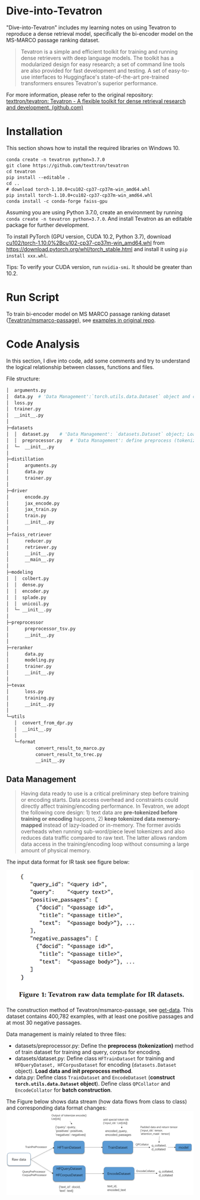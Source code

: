 # Dive-into-Tevatron

"Dive-into-Tevatron" includes my learning notes on using Tevatron to reproduce a dense retrieval model, specifically the bi-encoder model on the MS-MARCO passage ranking dataset.


>
> Tevatron is a simple and efficient toolkit for training and running dense retrievers with deep language models. The toolkit has a modularized design for easy research; a set of command line tools are also provided for fast development and testing. A set of easy-to-use interfaces to Huggingface's state-of-the-art pre-trained transformers ensures Tevatron's superior performance.

For more information, please refer to the original repository: [texttron/tevatron: Tevatron - A flexible toolkit for dense retrieval research and development. (github.com)](https://github.com/texttron/tevatron)

# Installation

This section shows how to install the required libraries on Windows 10.

```
conda create -n tevatron python=3.7.0
git clone https://github.com/texttron/tevatron
cd tevatron
pip install --editable .
cd ..
# download torch-1.10.0+cu102-cp37-cp37m-win_amd64.whl
pip install torch-1.10.0+cu102-cp37-cp37m-win_amd64.whl
conda install -c conda-forge faiss-gpu
```

Assuming you are using Python 3.7.0, create an environment by running `conda create -n tevatron python=3.7.0`. And install Tevatron as an editable package for further development.

To install PyTorch (GPU version, CUDA 10.2, Python 3.7), download [cu102/torch-1.10.0%2Bcu102-cp37-cp37m-win_amd64.whl](https://download.pytorch.org/whl/cu102/torch-1.10.0%2Bcu102-cp37-cp37m-win_amd64.whl) from https://download.pytorch.org/whl/torch_stable.html and install it using `pip install xxx.whl`.

Tips: To verify your CUDA version, run `nvidia-smi`. It should be greater than 10.2.

# Run Script

To train bi-encoder model on MS MARCO passage ranking dataset ([Tevatron/msmarco-passage](https://huggingface.co/datasets/Tevatron/msmarco-passage)), see [examples in original repo](https://github.com/texttron/tevatron/blob/main/examples/example_msmarco.md).

# Code Analysis

In this section, I dive into code, add some comments and try to understand the logical relationship between classes, functions and files.

File structure:

```bash
│  arguments.py
│  data.py	# 'Data Management':`torch.utils.data.Dataset` object and collator for batch construction
│  loss.py
│  trainer.py
│  __init__.py
│
├─datasets
│  │  dataset.py	# 'Data Management': `datasets.Dataset` object; Load data and init preprocess method 
│  │  preprocessor.py	# 'Data Management': define preprocess (tokenization)
│  └─  __init__.py
│
├─distillation
│      arguments.py
│      data.py
│      trainer.py
│
├─driver
│      encode.py
│      jax_encode.py
│      jax_train.py
│      train.py
│      __init__.py
│
├─faiss_retriever
│      reducer.py
│      retriever.py
│      __init__.py
│      __main__.py
│
├─modeling
│  │  colbert.py
│  │  dense.py
│  │  encoder.py
│  │  splade.py
│  │  unicoil.py
│  └─ __init__.py
│
├─preprocessor
│      preprocessor_tsv.py
│      __init__.py
│
├─reranker
│      data.py
│      modeling.py
│      trainer.py
│      __init__.py
│
├─tevax
│      loss.py
│      training.py
│      __init__.py
│
└─utils
   │  convert_from_dpr.py
   │  __init__.py
   │
   └─format
           convert_result_to_marco.py
           convert_result_to_trec.py
           __init__.py
```



## Data Management

> Having data ready to use is a critical preliminary step before training or encoding starts. Data access overhead and constraints could directly affect training/encoding performance. In Tevatron, we adopt the following core design: 1) text data are **pre-tokenized before training or encoding** happens, 2) **keep tokenized data memory-mapped** instead of lazy-loaded or in-memory. The former avoids overheads when running sub-word/piece level tokenizers and also reduces data traffic compared to raw text. The latter allows random data access in the training/encoding loop without consuming a large amount of physical memory.

The input data format for IR task see figure below:

![Tevatron raw data template for IR datasets](/photos/Tevatron-raw-data-template-for-IR-datasets.png)

The construction method of Tevatron/msmarco-passage, see [get-data](https://github.com/texttron/tevatron/tree/main/examples/coCondenser-marco#get-data). This dataset contains 400,782 examples, with at least one positive passages and at most 30 negative passages.

Data management is mainly related to three files:

* datasets/preprocessor.py: Define the **preprocess (tokenization)** method of train dataset for training and query, corpus for encoding.
* datasets/dataset.py: Define class `HFTrainDataset` for training and `HFQueryDataset, HFCorpusDataset` for encoding (`datasets.Dataset` object).  **Load data and init preprocess method**.
* data.py: Define class `TrainDataset` and `EncodeDataset` (**construct `torch.utils.data.Dataset` object**). Define class `QPCollator` and `EncodeCollator` for **batch construction**.

The Figure below shows data stream (how data flows from class to class) and corresponding data format changes:![data stream](/photos/Data-stream.png)

